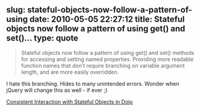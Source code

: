 slug: stateful-objects-now-follow-a-pattern-of-using
date: 2010-05-05 22:27:12
title: Stateful objects now follow a pattern of using get() and set()...
type: quote
---

> Stateful objects now follow a pattern of using get() and set() methods for accessing and setting named properties. Providing more readable function names that don’t require branching on variable argument length, and are more easily overridden.

I hate this branching. Hides to many unintended errors. Wonder when jQuery will change this as well - if ever ;)

 [Consistent Interaction with Stateful Objects in Dojo](http://www.sitepen.com/blog/2010/05/04/consistent-interaction-with-stateful-objects-in-dojo/)
